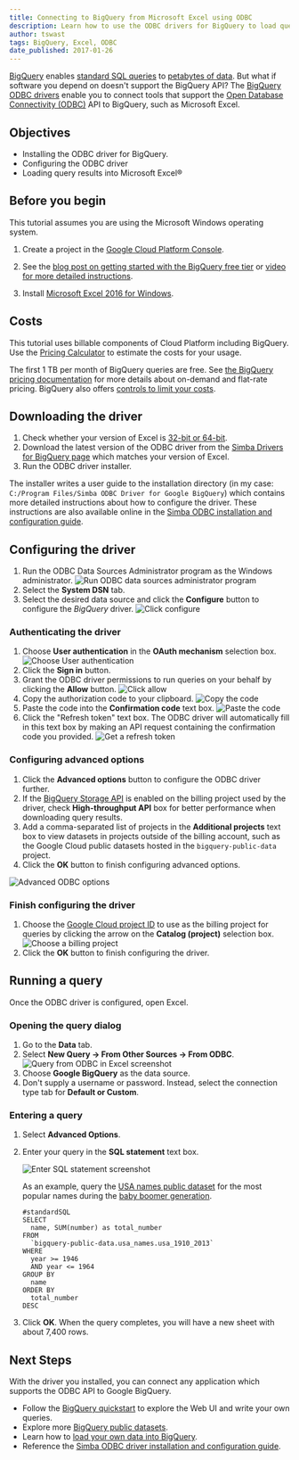 ```yaml
---
title: Connecting to BigQuery from Microsoft Excel using ODBC
description: Learn how to use the ODBC drivers for BigQuery to load query results into Microsoft Excel for analysis and visualization.
author: tswast
tags: BigQuery, Excel, ODBC
date_published: 2017-01-26
---
```


[BigQuery](https://cloud.google.com/bigquery/) enables [standard SQL
queries](https://cloud.google.com/bigquery/docs/reference/standard-sql/) to
[petabytes of data](https://youtu.be/6Nv18xmJirs). But what if software you
depend on doesn't support the BigQuery API? The [BigQuery ODBC
drivers](https://cloud.google.com/bigquery/partners/simba-drivers/) enable you
to connect tools that support the [Open Database Connectivity
(ODBC)](https://wikipedia.org/wiki/Open_Database_Connectivity) API to
BigQuery, such as Microsoft Excel.

## Objectives

* Installing the ODBC driver for BigQuery.
* Configuring the ODBC driver
* Loading query results into Microsoft Excel®

## Before you begin

This tutorial assumes you are using the Microsoft Windows operating system.

1. Create a project in the [Google Cloud Platform
   Console](https://console.cloud.google.com/).

1. See the [blog post on getting started with the BigQuery free
   tier](https://cloud.google.com/blog/big-data/2017/01/how-to-run-a-terabyte-of-google-bigquery-queries-each-month-without-a-credit-card)
   or [video for more detailed
   instructions](https://youtu.be/w4mzE--sprY?list=PLIivdWyY5sqI6Jd0SbqviEgoA853EvDsq).
1. Install [Microsoft Excel 2016 for
   Windows](https://products.office.com/en-us/excel).

## Costs

This tutorial uses billable components of Cloud Platform including
BigQuery. Use the [Pricing
Calculator](https://cloud.google.com/products/calculator/#id=d343aa2d-457b-4778-b4cb-ef0ea35605ea)
to estimate the costs for your usage.

The first 1 TB per month of BigQuery queries are free. See [the BigQuery
pricing documentation](https://cloud.google.com/bigquery/pricing) for more
details about on-demand and flat-rate pricing. BigQuery also offers [controls
to limit your costs](https://cloud.google.com/bigquery/cost-controls).

## Downloading the driver

1. Check whether your version of Excel is [32-bit or
  64-bit](https://www.digitalcitizen.life/3-ways-learn-whether-windows-program-64-bit-or-32-bit).
1. Download the latest version  of the
  ODBC driver from the [Simba Drivers for BigQuery
  page](https://cloud.google.com/bigquery/partners/simba-drivers/) which
  matches your version of Excel.
1. Run the ODBC driver installer.

The installer writes a user guide to the installation directory (in
my case: `C:/Program Files/Simba ODBC Driver for Google BigQuery`) which
contains more detailed instructions about how to configure the driver. These
instructions are also available online in the [Simba ODBC installation and
configuration
guide](https://www.simba.com/products/BigQuery/doc/v2/ODBC_InstallGuide/win/content/odbc/intro.htm).

## Configuring the driver

1. Run the ODBC Data Sources Administrator program as the
  Windows administrator.
  ![Run ODBC data sources administrator program](https://storage.googleapis.com/gcp-community/tutorials/bigquery-from-excel/run-as-administrator.png)
1. Select the **System DSN** tab.
1. Select the desired data source and click the **Configure** button to
  configure the *BigQuery* driver.
  ![Click configure](https://storage.googleapis.com/gcp-community/tutorials/bigquery-from-excel/configure.png)

### Authenticating the driver

1. Choose **User authentication** in the **OAuth mechanism** selection box.
  ![Choose User authentication](https://storage.googleapis.com/gcp-community/tutorials/bigquery-from-excel/user-authentication.png)
1. Click the **Sign in** button.
1. Grant the ODBC driver permissions to run queries on your behalf by
  clicking the **Allow** button.
  ![Click allow](https://storage.googleapis.com/gcp-community/tutorials/bigquery-from-excel/allow.png)
1. Copy the authorization code to your clipboard.
  ![Copy the code](https://storage.googleapis.com/gcp-community/tutorials/bigquery-from-excel/authorization-code.png)
1. Paste the code into the **Confirmation code** text box.
  ![Paste the code](https://storage.googleapis.com/gcp-community/tutorials/bigquery-from-excel/confirmation-code.png)
1. Click the "Refresh token" text box. The ODBC driver will automatically
  fill in this text box by making an API request containing the confirmation
  code you provided.
  ![Get a refresh token](https://storage.googleapis.com/gcp-community/tutorials/bigquery-from-excel/refresh-token.png)

### Configuring advanced options

1. Click the **Advanced options** button to configure the ODBC driver
  further.
1. If the [BigQuery Storage
  API](https://cloud.google.com/bigquery/docs/reference/storage) is enabled
  on the billing project used by the driver, check **High-throughput API**
  box for better performance when downloading query results.
1. Add a comma-separated list of projects in the **Additional projects** text
  box to view datasets in projects outside of the billing account, such as the
  Google Cloud public datasets hosted in the `bigquery-public-data` project.
1. Click the **OK** button to finish configuring advanced options.

![Advanced ODBC options](https://storage.googleapis.com/gcp-community/tutorials/bigquery-from-excel/advanced-options.png)

### Finish configuring the driver

1. Choose the [Google Cloud project
  ID](https://support.google.com/cloud/answer/6158840?hl=en) to use as the
  billing project for queries by clicking the arrow on the **Catalog
  (project)** selection box.
  ![Choose a billing project](https://storage.googleapis.com/gcp-community/tutorials/bigquery-from-excel/billing-project.png)
1. Click the **OK** button to finish configuring the driver.

## Running a query

Once the ODBC driver is configured, open Excel.

### Opening the query dialog

1. Go to the **Data** tab.
1. Select **New Query -> From Other Sources -> From ODBC**.
  ![Query from ODBC in Excel screenshot](https://storage.googleapis.com/gcp-community/tutorials/bigquery-from-excel/query-from-odbc.png)
1. Choose **Google BigQuery** as the data source.
1. Don't supply a username or password. Instead, select the connection type tab
  for **Default or Custom**.

### Entering a query

1.  Select **Advanced Options**.
1.  Enter your query in the **SQL statement** text box.

    ![Enter SQL statement screenshot](https://storage.googleapis.com/gcp-community/tutorials/bigquery-from-excel/sql-statement.png)

    As an example, query the [USA names public dataset](https://cloud.google.com/bigquery/public-data/usa-names)
    for the most popular names during the [baby boomer generation](https://wikipedia.org/wiki/Baby_boomers).

        #standardSQL
        SELECT
          name, SUM(number) as total_number
        FROM
          `bigquery-public-data.usa_names.usa_1910_2013`
        WHERE
          year >= 1946
          AND year <= 1964
        GROUP BY
          name
        ORDER BY
          total_number
        DESC

1. Click **OK**. When the query completes, you will have a new sheet with about 7,400 rows.

## Next Steps

With the driver you installed, you can connect any application which supports
the ODBC API to Google BigQuery.

* Follow the [BigQuery
  quickstart](https://cloud.google.com/bigquery/quickstart-web-ui) to explore
  the Web UI and write your own queries.
* Explore more [BigQuery public
  datasets](https://cloud.google.com/bigquery/public-data/).
* Learn how to [load your own data into
  BigQuery](https://cloud.google.com/bigquery/loading-data).
* Reference the [Simba ODBC driver installation and configuration
  guide](https://www.simba.com/products/BigQuery/doc/v2/ODBC_InstallGuide/win/content/odbc/intro.htm).
